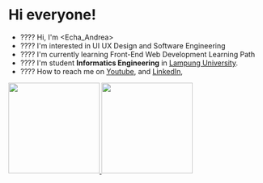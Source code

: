# Hi everyone!

- ???? Hi, I'm <Echa_Andrea>
- ???? I'm interested in UI UX Design and Software Engineering  
- ???? I'm currently learning Front-End Web Development Learning Path
- ???? I'm student **Informatics Engineering** in [Lampung University](https://www.unila.ac.id/).
- ???? How to reach me on 
<a href="https://www.youtube.com/@Echandrea"  target="_blank">Youtube</a>, and 
<a href="www.linkedin.com/in/echa-andrea-gustiar" target="_blank">LinkedIn</a>, 

<p align="left">
<a href="https://github.com/EchaAndrea">
  <img height="180em" src="https://github-readme-stats-eight-theta.vercel.app/api?username=echaandrea&show_icons=true&theme=algolia&include_all_commits=true&count_private=true"/>
  <img height="180em" src="https://github-readme-stats-eight-theta.vercel.app/api/top-langs/?username=echaandrea&layout=compact&langs_count=8&theme=algolia"/>
</a>
</p>
